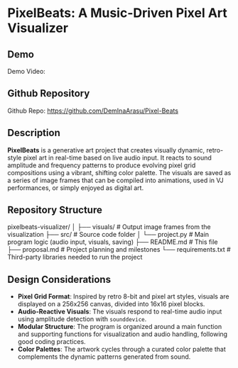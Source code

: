 # PixelBeats: A Music-Driven Pixel Art Visualizer

## Demo
Demo Video:

## Github Repository
Github Repo: https://github.com/DemInaArasu/Pixel-Beats

## Description
**PixelBeats** is a generative art project that creates visually dynamic, retro-style pixel art in real-time based on live audio input. It reacts to sound amplitude and frequency patterns to produce evolving pixel grid compositions using a vibrant, shifting color palette. The visuals are saved as a series of image frames that can be compiled into animations, used in VJ performances, or simply enjoyed as digital art.

## Repository Structure
pixelbeats-visualizer/ │ ├── visuals/ # Output image frames from the visualization ├── src/ # Source code folder │ └── project.py # Main program logic (audio input, visuals, saving) ├── README.md # This file ├── proposal.md # Project planning and milestones └── requirements.txt # Third-party libraries needed to run the project

## Design Considerations

- **Pixel Grid Format**: Inspired by retro 8-bit and pixel art styles, visuals are displayed on a 256x256 canvas, divided into 16x16 pixel blocks.
- **Audio-Reactive Visuals**: The visuals respond to real-time audio input using amplitude detection with `sounddevice`.
- **Modular Structure**: The program is organized around a main function and supporting functions for visualization and audio handling, following good coding practices.
- **Color Palettes**: The artwork cycles through a curated color palette that complements the dynamic patterns generated from sound.
